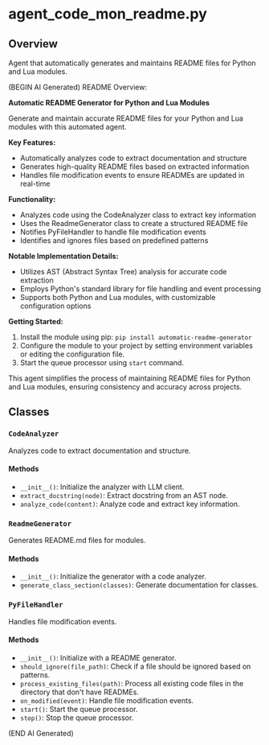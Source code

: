 # agent_code_mon_readme.py

## Overview

Agent that automatically generates and maintains README files for Python and Lua modules.

(BEGIN AI Generated)
README Overview:

**Automatic README Generator for Python and Lua Modules**

Generate and maintain accurate README files for your Python and Lua modules with this automated agent.

**Key Features:**

* Automatically analyzes code to extract documentation and structure
* Generates high-quality README files based on extracted information
* Handles file modification events to ensure READMEs are updated in real-time

**Functionality:**

* Analyzes code using the CodeAnalyzer class to extract key information
* Uses the ReadmeGenerator class to create a structured README file
* Notifies PyFileHandler to handle file modification events
* Identifies and ignores files based on predefined patterns

**Notable Implementation Details:**

* Utilizes AST (Abstract Syntax Tree) analysis for accurate code extraction
* Employs Python's standard library for file handling and event processing
* Supports both Python and Lua modules, with customizable configuration options

**Getting Started:**

1. Install the module using pip: `pip install automatic-readme-generator`
2. Configure the module to your project by setting environment variables or editing the configuration file.
3. Start the queue processor using `start` command.

This agent simplifies the process of maintaining README files for Python and Lua modules, ensuring consistency and accuracy across projects.


## Classes

### `CodeAnalyzer`

Analyzes code to extract documentation and structure.

#### Methods

- `__init__()`: Initialize the analyzer with LLM client.
- `extract_docstring(node)`: Extract docstring from an AST node.
- `analyze_code(content)`: Analyze code and extract key information.

### `ReadmeGenerator`

Generates README.md files for modules.

#### Methods

- `__init__()`: Initialize the generator with a code analyzer.
- `generate_class_section(classes)`: Generate documentation for classes.

### `PyFileHandler`

Handles file modification events.

#### Methods

- `__init__()`: Initialize with a README generator.
- `should_ignore(file_path)`: Check if a file should be ignored based on patterns.
- `process_existing_files(path)`: Process all existing code files in the directory that don't have READMEs.
- `on_modified(event)`: Handle file modification events.
- `start()`: Start the queue processor.
- `stop()`: Stop the queue processor.

(END AI Generated)

